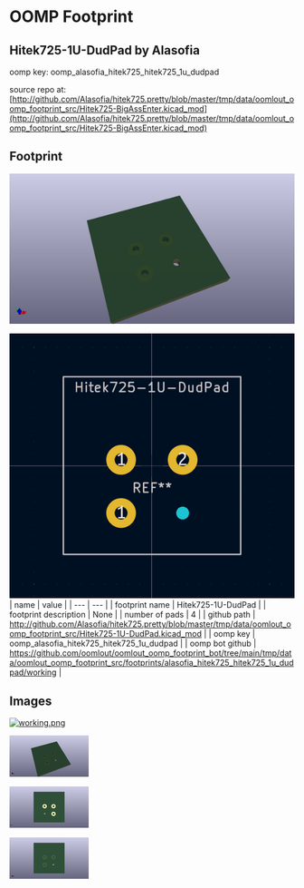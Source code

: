 # OOMP Footprint  
## Hitek725-1U-DudPad  by Alasofia  
  
oomp key: oomp_alasofia_hitek725_hitek725_1u_dudpad  
  
source repo at: [http://github.com/Alasofia/hitek725.pretty/blob/master/tmp/data/oomlout_oomp_footprint_src/Hitek725-BigAssEnter.kicad_mod](http://github.com/Alasofia/hitek725.pretty/blob/master/tmp/data/oomlout_oomp_footprint_src/Hitek725-BigAssEnter.kicad_mod)  
## Footprint  
  
[![working_kicad_pcb_3d.png](working_kicad_pcb_3d_600.png)](working_kicad_pcb_3d.png)  
  
[![working.png](working_600.png)](working.png)  
| name | value | 
| --- | --- | 
| footprint name | Hitek725-1U-DudPad | 
| footprint description | None | 
| number of pads | 4 | 
| github path | http://github.com/Alasofia/hitek725.pretty/blob/master/tmp/data/oomlout_oomp_footprint_src/Hitek725-1U-DudPad.kicad_mod | 
| oomp key | oomp_alasofia_hitek725_hitek725_1u_dudpad | 
| oomp bot github | https://github.com/oomlout/oomlout_oomp_footprint_bot/tree/main/tmp/data/oomlout_oomp_footprint_src/footprints/alasofia_hitek725_hitek725_1u_dudpad/working | 
## Images  
  
[![working.png](working_140.png)](working.png)  
  
[![working_kicad_pcb_3d.png](working_kicad_pcb_3d_140.png)](working_kicad_pcb_3d.png)  
  
[![working_kicad_pcb_3d_back.png](working_kicad_pcb_3d_back_140.png)](working_kicad_pcb_3d_back.png)  
  
[![working_kicad_pcb_3d_front.png](working_kicad_pcb_3d_front_140.png)](working_kicad_pcb_3d_front.png)  
